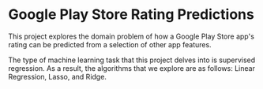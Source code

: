 # Google Play Store Rating Predictions

This project explores the domain problem of how a Google Play Store app's rating can be predicted from a selection of other app features.

The type of machine learning task that this project delves into is supervised regression. As a result, the algorithms that we explore are as follows: Linear Regression, Lasso, and Ridge.
